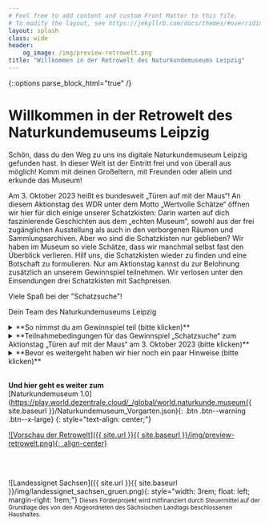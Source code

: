 ```yaml
---
# Feel free to add content and custom Front Matter to this file.
# To modify the layout, see https://jekyllrb.com/docs/themes/#overriding-theme-defaults
layout: splash
class: wide
header:
    og_image: /img/preview-retrowelt.png
title: "Willkommen in der Retrowelt des Naturkundemuseums Leipzig"
---
```

{::options parse_block_html="true" /}
<br/>
# Willkommen in der Retrowelt des Naturkundemuseums Leipzig

Schön, dass du den Weg zu uns ins digitale Naturkundemuseum Leipzig gefunden hast. In dieser Welt ist der Eintritt frei und von überall aus möglich! Komm mit deinen Großeltern, mit Freunden oder allein und erkunde das Museum!

Am 3. Oktober 2023 heißt es bundesweit „Türen auf mit der Maus“! An diesem Aktionstag des WDR unter dem Motto „Wertvolle Schätze“ öffnen wir hier für dich einige unserer Schatzkisten: Darin warten auf dich faszinierende Geschichten aus dem „echten Museum“, sowohl aus der frei zugänglichen Ausstellung als auch in den verborgenen Räumen und Sammlungsarchiven. Aber wo sind die Schatzkisten nur geblieben? Wir haben im Museum so viele Schätze, dass wir manchmal selbst fast den Überblick verlieren. Hilf uns, die Schatzkisten wieder zu finden und eine Botschaft zu formulieren. Nur am Aktionstag kannst du zur Belohnung zusätzlich an unserem Gewinnspiel teilnehmen. Wir verlosen unter den Einsendungen drei Schatzkisten mit Sachpreisen.

Viele Spaß bei der "Schatzsuche"!

Dein Team des Naturkundemuseums Leipzig

<details>
  <summary markdown="span">**So nimmst du am Gewinnspiel teil (bitte klicken)**</summary>
* Beachte zunächst die unten genannten Hinweise zum Spiel und der Steuerung.
* Besuche am 03. Oktober 2023 ab 9 Uhr das Naturkundemuseum 1.0 über den orangefarbigen Button. Gib dir einen Spielnamen (muss nicht dein echter Name sein) und wähle einen WOKA (Avatar) aus, der zu dir passt.
* Durchstöbere das Museum, finde die Schatzkisten und schaue dir den Schatz genau an.
* Hast du alle Schätze und die dazugehörigen Lösungsworte gefunden, setze sie passend in den Lückentext im [**Gewinnspielformular**]({{ site.baseurl }}/pdf/Gewinnspielformular.pdf){:target="_blank"} ein.
* Drucke das Gewinnspielformular aus und sende es uns mit allen erforderlichen Angaben bis **20. Oktober 2023** (Posteingang) auf dem Postweg zu. Beachte die unten aufgeführten **Teilnahmebedingungen**!
* Die Gewinnerinnen und Gewinner werden am 10. November 2023 hier in der Retrowelt bekanntgegeben und über die auf dem Gewinnspielformular angegebenen Kontaktdaten, bevorzugt per E-Mail, benachrichtigt.
* Bei Fragen zum Gewinnspiel kontaktiere [uns](mailto:service.naturkundemuseum@leipzig.de) gerne.
</details>
<details>
  <summary markdown="span">**Teilnahmebedingungen für das Gewinnspiel „Schatzsuche“ zum Aktionstag „Türen auf mit der Maus“ am 3. Oktober 2023 (bitte klicken)**</summary>
<br/>
**§ 1 Veranstalter**
1. Veranstalter des Gewinnspiels ist das  
	Naturkundemuseum Leipzig  
	Lortzingstraße 3  
	04105 Leipzig

	Vertreten durch den Direktor:  
	Herrn Dr. Ronny Maik Leder

2. Dieses Gewinnspiel steht in keinem Zusammenhang mit anderen Gewinnspielen oder Social Media-Plattformen, auf dem dieses Gewinnspiel gegebenenfalls bekannt gegeben wird.
3. Für technische Störungen übernimmt das Naturkundemuseum Leipzig keine Haftung.

**§ 2 Gewinnspiel**
1. Der Veranstalter veranstaltet ein Gewinnspiel. Zu diesem Zweck stellt er drei gleichwertige Sachpreise bereit und wird diese nach Maßgabe der folgenden Bedingungen an den oder die Gewinner/-innen ausgeben.
2. Die Teilnahme ist unentgeltlich (kostenfrei) und setzt nicht den Erwerb einer Ware oder Dienstleistung des Veranstalters voraus.
3. Die Ermittlung der Gewinner/-innen erfolgt in einem nicht-öffentlichen Losverfahren (Zufallsziehung).

**§ 3 Zeitraum des Gewinnspiels, Einsendeschluss und Bekanntgabe**
1. Das Gewinnspiel findet nach Freischaltung auf der Internetseite ausschließlich am 03.10.2023 ab 9 Uhr statt und endet mit Ablauf des 03.10.2023. 
2.  Das Gewinnspielformular wird auch nach Beendigung des Gewinnspiels am 03.10.2023 auf der Internetseite des Naturkundemuseums bis einschließlich 20.10.2023 zum Herunterladen zur Verfügung stehen.
3. Der Einsendeschluss für das Gewinnspielformular ist der 20.10.2023 (Posteingang).
4. Die Bekanntgabe der Gewinner/-innen erfolgt ggf. auf den Internetseiten des Naturkundemuseums Leipzig sowie auf den Social-Media-Kanälen des Naturkundemuseums Leipzig.

**§ 4 Preis und Gewinnbenachrichtigung**
1. Es werden drei Gewinner/-innen ausgelost.
2. Die per Losverfahren bestimmten Preisträger/-innen erhalten jeweils eine Schatzkiste mit Sachpreisen (musealer Bezug).
3. Die Gewinner/-innen werden über die auf dem Gewinnspielformular angegebenen Kontaktdaten (Postadresse und/oder angegebene Telefonnummer bzw. E-Mail-Adresse) über den Gewinn benachrichtigt.
4. Der Preis wird den Gewinnern an die im Gewinnspiel angegebenen Adressdaten postalisch zugesandt.
5. Eine Änderung, Umtausch oder Barauszahlung des Preises ist nicht möglich. Gewinnansprüche sind nicht auf Dritte übertragbar.

**§ 5 Teilnahme**
1. Teilnehmen können Einzelpersonen (natürliche Person) mit Wohnsitz in Deutschland, juristische Personen können nicht teilnehmen. Eine mehrfache Teilnahme etwa unter Pseudonymen ist ausgeschlossen und führt zum Ausschluss des/der Teilnehmers/Teilnehmerin von dem Gewinnspiel. Weiterhin sind alle an der Konzeption und Umsetzung des Gewinnspiels beteiligte Personen und Mitarbeiter/-innen des Veranstalters sowie ihre Angehörigen und Familienmitglieder nicht teilnahmeberechtigt.
2. Der/die Teilnehmer/-in nimmt an dem Gewinnspiel teil, indem er/sie die Teilnahmebedingungen erfüllt. Dies ist insbesondere das ordnungsgemäße Ausfüllen (korrekte Zuordnung und Reihung der Wörter) des Gewinnspielformulars mit den entsprechenden Kontaktangaben und dem korrekt ausgefüllten Lösungssatz (Botschaft), welches der Veranstalter zum Download bzw. zum Ausdrucken auf der Internetseite mit dem Gewinnspiel bereitstellt. 
3. Die fehlenden Wörter für das Ausfüllen des Lösungssatzes (Botschaft) können im Rahmen einer digitalen Schatzsuche im präsentierten Computerspiel (onlinebasiert) gefunden werden. Hierfür muss der/die Teilnehmer/-in sich eine Spielfigur und einen Namen geben und durch das browserbasierte Spiel zu Schatzkisten navigieren. An den Schatzkisten öffnen sich die präsentierten Inhalte sowie das jeweilige Lösungswort.
4. Die Teilnahme an dem Gewinnspiel ist kostenlos. Für den/die Teilnehmer/-in entstehen durch die postalische Zusendung des Gewinnspiels ggf. Material- und Portokosten. Weitere kostenpflichtige Dienste – insbesondere vom Veranstalter – müssen für die Teilnahme nicht in Anspruch genommen werden.
5. Die Voraussetzungen der Teilnahme müssen während der Dauer des Gewinnspiels erfüllt und an den Veranstalter auf dem angebotenen Weg übermittelt sein. Eine Teilnahme auf anderem Weg als dem für die Teilnahme angebotenen postalischem Weg ist ausgeschlossen und wird nicht berücksichtigt. Vor dem Start des Gewinnspiels oder nach dem genannten Einsendeschluss eingesandte Gewinnspielformulare werden nicht berücksichtigt.
6. Der Veranstalter übernimmt keine Haftung für Schäden, die einer/einem Teilnehmer/-in oder Dritten durch die Annahme und/oder Nutzung des Gewinns entstehen, ungeachtet einer Haftung für Vorsatz oder grobe Fahrlässigkeit.
7. Eine Teilnahme durch beschränkt geschäftsfähige Minderjährige ist erst ab Vollendung des 14. Lebensjahres und nur mit Einwilligung ihrer gesetzlichen Vertreter möglich. Die Einwilligung des gesetzlichen Vertreters ist im Bedarfsfall per handschriftlicher Unterschrift in der an das Gewinnspielformular angehängten Einwilligungserklärung zu belegen.
8. Kann der/die Gewinner/-in über die angegebenen Kontaktdaten nicht benachrichtigt werden bzw. kann der Preis nicht innerhalb von vier Wochen nach dem erstmaligen Zustellversuch postalisch zugestellt werden, erfolgt ein nachträglicher Ausschluss des/der Teilnehmers/Teilnehmerin vom Gewinnspiel. 
9. Erfolgt ein nachträglicher Ausschluss eines/r Gewinners/Gewinnerin, wird ersatzweise ein/e weitere/r Gewinner/-in mittels des beschriebenen Verfahrens und nach diesen Teilnahmebedingungen ermittelt.
10. Der Rechtsweg ist im Hinblick auf die Ziehung der Gewinner/-innen und die etwaige Beurteilung der eingereichten Gewinnspielbeiträge ausgeschlossen.
11. Das Gewinnspiel kann durch den Veranstalter jederzeit ohne Vorankündigung und ohne Angabe von Erklärungen abgebrochen und beendet werden. Dies gilt insoweit, dass eine ordnungsgemäße Durchführung aus technischen oder rechtlichen Gründen nicht gewährleistet werden kann.
12. Der oder die Gewinner erklären sich mit der Teilnahme am Gewinnspiel bereit, mit vollständigem Namen in den Vermarktungskanälen des Naturkundemuseums Leipzig veröffentlicht zu werden.
13. Die mittels des Gewinnspielformulars übermittelten personenbezogenen Daten (Adressdaten, Geburtsdatum des/der Teilnehmers/Teilnehmerin) werden ausschließlich zum Zwecke des Gewinnspiels erhoben und nur zum Vollzug des Gewinnspiels genutzt (Art. 6 DSGVO). Eine Weitergabe der Adressdaten der Gewinner/-innen erfolgt bei Bedarf an die beauftragten Postversanddienstleister zum Zweck der Zustellung des Preises.
14. Verantwortlich für die Verarbeitung personenbezogener Daten ist der Veranstalter (vgl. § 1).
15. Die Kontaktdaten des Datenschutzbeauftragten der Stadt Leipzig, Herr Thomas Schultz, lauten: Friedrich-Ebert-Straße 19A, 04109 Leipzig, [E-Mail](mailto:datenschutzbeauftragter@leipzig.de), Telefon: 0341 123-2247.
16. Die Rechte u.a. auf Auskunft, Berichtigung, Löschung, Einschränkung der Verarbeitung und Widerspruch (vgl. Art. 15 – 21 DSGVO) bleiben von diesen Teilnahmebedingungen unberührt.
17. Alle Gewinnspielformulare werden nach Abschluss des Gewinnspiels und mit erfolgreicher Zustellung der Preise vollständig vernichtet. Gespeicherte personenbezogene Daten werden in diesem Zusammenhang unwiederbringlich gelöscht. Abgegebene Einwilligungserklärungen zur Teilnahme Minderjährige werden aus Nachweisgründen nach gesetzlichen Vorgaben archiviert.
</details>
<details>
  <summary markdown="span">**Bevor es weitergeht haben wir hier noch ein paar Hinweise (bitte klicken)**</summary>
* Die nächsten Seiten sind **nur** mit einer Tastatur nutzbar, da ihr die Pfeiltasten zur Steuerung benötigt. Am besten werden sie euch mit Chrome (Chromium) und Firefox angezeigt. In wie weit andere Browser funktionieren, müsst ihr ausprobieren.
* Beim Eintritt in die Welt, werdet ihr gefragt, ob ihr den Zugriff auf eure Kamera und eurer Mikrofon zulasst. Das müsst ihr nicht machen. Die Verweigerung hat keinen Einfluss auf die Funktion des Programms.
* Wenn ihr in etwas hineinlauft und sich ein Fenster öffnet, dann findet ihr oben rechts ein kleines weißes Kreuz, um das Fenster nach dem Lesen, Anschauen und Spielen wieder zu schließen. Manchmal ist es etwas versteckt, aber immer da! Oft könnt ihr auch einfach mit den Pfeiltasten weiterlaufen.
* Ansonsten gilt: freundlich bleiben und Spaß haben! Wenn ihr Probleme mit der Seite oder anderen Museumsbesucher*innen habt, meldet euch bei [uns](mailto:service.naturkundemuseum@leipzig.de).
</details>
<br/>

**Und hier geht es weiter zum**<br/> [Naturkundemuseum 1.0](https://play.world.dezentrale.cloud/_/global/world.naturkunde.museum{{ site.baseurl }}/Naturkundemuseum_Vorgarten.json){: .btn .btn--warning .btn--x-large}
{: style="text-align: center;"}

[![Vorschau der Retrowelt]({{ site.url }}{{ site.baseurl }}/img/preview-retrowelt.png){: .align-center}](https://play.world.dezentrale.cloud/_/global/world.naturkunde.museum/Naturkundemuseum_Vorgarten.json)

<br/>
<br/>
<p>
![Landessignet Sachsen]({{ site.url }}{{ site.baseurl }}/img/landessignet_sachsen_gruen.png){: style="width: 3rem; float: left; margin-right: 1rem;"} 
<small>Dieses Förderprojekt wird mitfinanziert durch Steuermittel auf der Grundlage des von den Abgeordneten des Sächsischen Landtags beschlossenen Haushaltes.</small>
</p>
